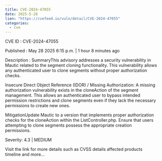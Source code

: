 ```yaml
---
title: CVE-2024-47055
date: 2025-5-28
lien: "https://cvefeed.io/vuln/detail/CVE-2024-47055"
categories:
  - cve
---
```


CVE ID : CVE-2024-47055

Published :  May 28
2025
6:15 p.m. | 1 hour
8 minutes ago

Description : SummaryThis advisory addresses a security vulnerability in Mautic related to the segment cloning functionality. This vulnerability allows any authenticated user to clone segments without proper authorization checks.

Insecure Direct Object Reference (IDOR) / Missing Authorization: A missing authorization vulnerability exists in the cloneAction of the segment management. This allows an authenticated user to bypass intended permission restrictions and clone segments even if they lack the necessary permissions to create new ones.

MitigationUpdate Mautic to a version that implements proper authorization checks for the cloneAction within the ListController.php. Ensure that users attempting to clone segments possess the appropriate creation permissions.

Severity: 4.3 | MEDIUM

Visit the link for more details
such as CVSS details
affected products
timeline
and more...
